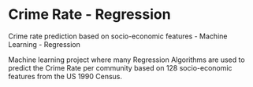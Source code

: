 # Crime Rate - Regression
Crime rate prediction based on socio-economic features - Machine Learning - Regression

Machine learning project where many Regression Algorithms are used to predict the Crime Rate per community based on 128 socio-economic features from the US 1990 Census.
